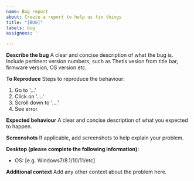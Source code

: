 ```yaml
---
name: Bug report
about: Create a report to help us fix things
title: "[BUG]"
labels: bug
assignees: ''

---
```


**Describe the bug**
A clear and concise description of what the bug is. Include pertinent version numbers, such as Thetis vesion from title bar, firmware version, OS version etc.

**To Reproduce**
Steps to reproduce the behaviour:
1. Go to '...'
2. Click on '....'
3. Scroll down to '....'
4. See error

**Expected behaviour**
A clear and concise description of what you expected to happen.

**Screenshots**
If applicable, add screenshots to help explain your problem.

**Desktop (please complete the following information):**
 - OS: [e.g. Windows7/8.1/10/11/etc]

**Additional context**
Add any other context about the problem here.
